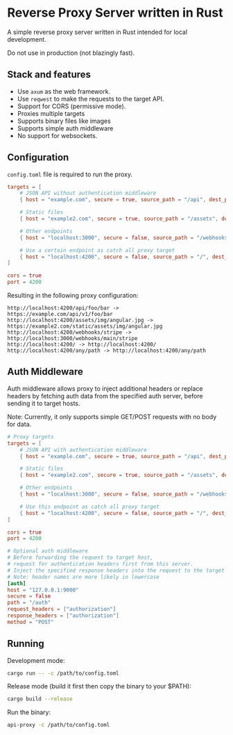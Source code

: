 # Reverse Proxy Server written in Rust

A simple reverse proxy server written in Rust intended for local development.

Do not use in production (not blazingly fast).

## Stack and features

- Use `axum` as the web framework.
- Use `reqwest` to make the requests to the target API.
- Support for CORS (permissive mode).
- Proxies multiple targets
- Supports binary files like images
- Supports simple auth middleware
- No support for websockets.

## Configuration 

`config.toml` file is required to run the proxy.

```toml
targets = [
    # JSON API without authentication middleware
    { host = "example.com", secure = true, source_path = "/api", dest_path = "/api/v1", use_auth = false },

    # Static files
    { host = "example2.com", secure = true, source_path = "/assets", dest_path = "/static/assets", use_auth = false },

    # Other endpoints
    { host = "localhost:3000", secure = false, source_path = "/webhooks", dest_path = "/webhooks/main", use_auth = false },

    # Use a certain endpoint as catch all proxy target
    { host = "localhost:4200", secure = false, source_path = "/", dest_path = "/", use_auth = false },
]

cors = true 
port = 4200
```

Resulting in the following proxy configuration:

```
http://localhost:4200/api/foo/bar -> https://example.com/api/v1/foo/bar
http://localhost:4200/assets/img/angular.jpg -> https://example2.com/static/assets/img/angular.jpg
http://localhost:4200/webhooks/stripe -> http://localhost:3000/webhooks/main/stripe
http://localhost:4200/ -> http://localhost:4200/
http://localhost:4200/any/path -> http://localhost:4200/any/path
```

## Auth Middleware

Auth middleware allows proxy to inject additional headers or replace headers
by fetching auth data from the specified auth server, before sending it to target hosts.

Note: Currently, it only supports simple GET/POST requests with no body for data.

```toml
# Proxy targets
targets = [
    # JSON API with authentication middleware
    { host = "example.com", secure = true, source_path = "/api", dest_path = "/api/v1", use_auth = true },

    # Static files
    { host = "example2.com", secure = true, source_path = "/assets", dest_path = "/static/assets", use_auth = false },

    # Other endpoints
    { host = "localhost:3000", secure = false, source_path = "/webhooks", dest_path = "/webhooks/main", use_auth = false },

    # Use this endpoint as catch all proxy target
    { host = "localhost:4200", secure = false, source_path = "/", dest_path = "/", use_auth = false },
]

cors = true 
port = 4200

# Optional auth middleware
# Before forwarding the request to target host,
# request for authentication headers first from this server.
# Inject the specified response headers into the request to the target host.
# Note: header names are more likely in lowercase
[auth]
host = "127.0.0.1:9000"
secure = false
path = "/auth"
request_headers = ["authorization"]
response_headers = ["authorization"]
method = "POST"
```

## Running

Development mode:

```bash
cargo run -- -c /path/to/config.toml
```

Release mode (build it first then copy the binary to your $PATH):

```bash
cargo build --release
```

Run the binary:

```bash
api-proxy -c /path/to/config.toml
```
